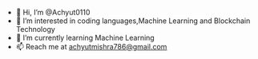 - 👋 Hi, I’m @Achyut0110
- 👀 I’m interested in coding languages,Machine Learning and Blockchain Technology
- 🌱 I’m currently learning Machine Learning
- 📫 Reach me at achyutmishra786@gmail.com

<!---
Achyut0110/Achyut0110 is a ✨ special ✨ repository because its `README.md` (this file) appears on your GitHub profile.
You can click the Preview link to take a look at your changes.
--->

